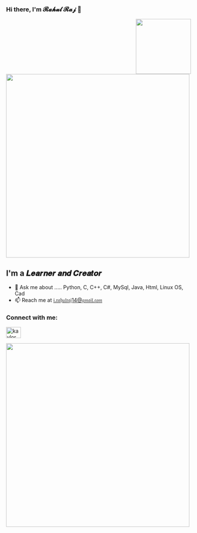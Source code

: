 ### Hi there, I'm 𝓡𝓪𝓱𝓾𝓵 𝓡𝓪𝓳 👋

<img align='right' src='https://github.com/Rishit-dagli/Rishit-dagli/blob/master/images/octocat-anime.gif' width='150"'>
<img align='center' src='https://github.com/Eilaluth/Eilaluth/blob/main/img/AboutMe-elaina.png' width='500"'>

## I'm a 𝑳𝒆𝒂𝒓𝒏𝒆𝒓 𝒂𝒏𝒅 𝑪𝒓𝒆𝒂𝒕𝒐𝒓

- 💬 Ask me about ..... Python, C, C++, C#, MySql, Java, Html, Linux OS, Cad
- 📫 Reach me at 𝔦.𝔯𝔞𝔥𝔲𝔩𝔯𝔞𝔧14@𝔤𝔪𝔞𝔦𝔩.𝔠𝔬𝔪

### Connect with me:

<a href="https://instagram.com/kaylor__x" target="blank"><img align="center" src="https://raw.githubusercontent.com/rahuldkjain/github-profile-readme-generator/master/src/images/icons/Social/instagram.svg" alt="kaylor__x" height="30" width="40" /></a>

<img align='center' src='https://github.com/user-attachments/assets/fce59ad2-206c-40ff-933e-f35503555d9f' width='500"'>

